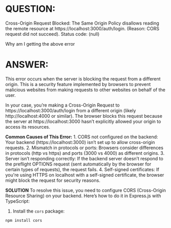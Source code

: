 # QUESTION: 
Cross-Origin Request Blocked: The Same Origin Policy disallows reading the remote resource at https://localhost:3000/auth/login. (Reason: CORS request did not succeed). Status code: (null)

Why am I getting the above error

# ANSWER:
This error occurs when the server is blocking the request from a different origin. This is a security feature implemented by browsers to prevent malicious websites from making requests to other websites on behalf of the user.

In your case, you’re making a Cross-Origin Request to https://localhost:3000/auth/login from a different origin (likely http://localhost:4000 or similar). The browser blocks this request because the server at https://localhost:3000 hasn’t explicitly allowed your origin to access its resources.

<strong>Common Causes of This Error:</strong>
    1. CORS not configured on the backend: Your backend (https://localhost:3000) isn’t set up to allow cross-origin requests.
    2. Mismatch in protocols or ports: Browsers consider differences in protocols (http vs https) and ports (3000 vs 4000) as different origins.
    3. Server isn’t responding correctly: If the backend server doesn’t respond to the preflight OPTIONS request (sent automatically by the browser for certain types of requests), the request fails.
    4. Self-signed certificates: If you're using HTTPS on localhost with a self-signed certificate, the browser might block the request for security reasons.

<strong>SOLUTION</strong>
To resolve this issue, you need to configure CORS (Cross-Origin Resource Sharing) on your backend. Here’s how to do it in Express.js with TypeScript:

1. Install the `cors` package:
```bash
npm install cors
```